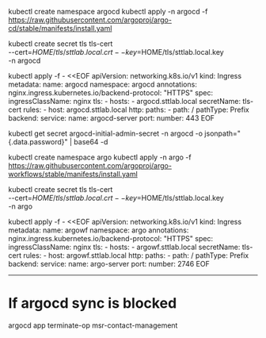 kubectl create namespace argocd
kubectl apply -n argocd -f https://raw.githubusercontent.com/argoproj/argo-cd/stable/manifests/install.yaml

kubectl create secret tls tls-cert \
  --cert=$HOME/tls/sttlab.local.crt --key=$HOME/tls/sttlab.local.key \
  -n argocd

kubectl apply -f - <<EOF
apiVersion: networking.k8s.io/v1
kind: Ingress
metadata:
  name: argocd
  namespace: argocd
  annotations:
    nginx.ingress.kubernetes.io/backend-protocol: "HTTPS"
spec:
  ingressClassName: nginx
  tls:
    - hosts:
        - argocd.sttlab.local
      secretName: tls-cert
  rules:
    - host: argocd.sttlab.local
      http:
        paths:
          - path: /
            pathType: Prefix
            backend:
              service:
                name: argocd-server
                port:
                  number: 443
EOF

kubectl get secret argocd-initial-admin-secret -n argocd -o jsonpath="{.data.password}" | base64 -d

kubectl create namespace argo
kubectl apply -n argo -f https://raw.githubusercontent.com/argoproj/argo-workflows/stable/manifests/install.yaml

kubectl create secret tls tls-cert \
  --cert=$HOME/tls/sttlab.local.crt --key=$HOME/tls/sttlab.local.key \
  -n argo

kubectl apply -f - <<EOF
apiVersion: networking.k8s.io/v1
kind: Ingress
metadata:
  name: argowf
  namespace: argo
  annotations:
    nginx.ingress.kubernetes.io/backend-protocol: "HTTPS"
spec:
  ingressClassName: nginx
  tls:
    - hosts:
        - argowf.sttlab.local
      secretName: tls-cert
  rules:
    - host: argowf.sttlab.local
      http:
        paths:
          - path: /
            pathType: Prefix
            backend:
              service:
                name: argo-server
                port:
                  number: 2746
EOF

---

# If argocd sync is blocked
argocd app terminate-op msr-contact-management
